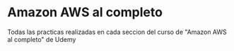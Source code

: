 # Amazon AWS al completo
Todas las practicas realizadas en cada seccion del curso de "Amazon AWS al completo" de Udemy
